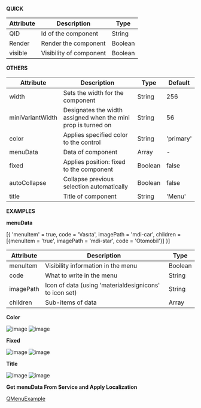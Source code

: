 **QUICK**

| Attribute | Description| Type |
| ------ | ------ | ------ |
| QID | Id of the component | String|
| Render | Render the component | Boolean |
| visible | Visibility of component | Boolean |

**OTHERS**

| Attribute | Description | Type | Default |
| ------ | ------ | ------ | ------ |
| width | Sets the width for the component | String | 256 |
| miniVariantWidth | Designates the width assigned when the mini prop is turned on | String | 56 |
| color | Applies specified color to the control | String | 'primary' |
| menuData | Data of component | Array| - |
| fixed | Applies position: fixed to the component | Boolean | false |
| autoCollapse | Collapse previous selection automatically | Boolean | false |
| title | Title of component| String | 'Menu' |


**EXAMPLES**


**menuData**

[{ 'menuItem' = true, code = 'Vasıta', imagePath = 'mdi-car', children = [{menuItem = 'true', imagePath = 'mdi-star', code = 'Otomobil'}] }]

| Attribute | Description | Type |
| ------ | ------ | ------ |
| menuItem | Visibility information in the menu | Boolean|
| code | What to write in the menu | String |
| imagePath | Icon of data (using 'materialdesignicons' to icon set) | String |
| children | Sub-items of data | Array |

**Color**

![image](https://cdn.softtech.com.tr/ngsp-quick/nemo/dev/mdImages/QMenu/QMenuColor.png) ![image](https://cdn.softtech.com.tr/ngsp-quick/nemo/dev/mdImages/QMenu/QMenuColorProp.png)

**Fixed**

![image](https://cdn.softtech.com.tr/ngsp-quick/nemo/dev/mdImages/QMenu/QMenuFixed.png) ![image](https://cdn.softtech.com.tr/ngsp-quick/nemo/dev/mdImages/QMenu/QMenuFixedProp.png)


**Title**

![image](https://cdn.softtech.com.tr/ngsp-quick/nemo/dev/mdImages/QMenu/QMenuTitle.png) ![image](https://cdn.softtech.com.tr/ngsp-quick/nemo/dev/mdImages/QMenu/QMenuTitleProp.png)


**Get menuData From Service and Apply Localization**

<a href="https://studio.onplateau.com/quick/?q=/quick/qjsons/QMenuExample.qjson" target="_blank">QMenuExample</a>

